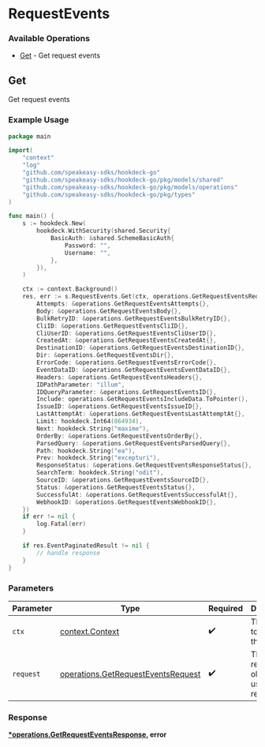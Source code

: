 # RequestEvents

### Available Operations

* [Get](#get) - Get request events

## Get

Get request events

### Example Usage

```go
package main

import(
	"context"
	"log"
	"github.com/speakeasy-sdks/hookdeck-go"
	"github.com/speakeasy-sdks/hookdeck-go/pkg/models/shared"
	"github.com/speakeasy-sdks/hookdeck-go/pkg/models/operations"
	"github.com/speakeasy-sdks/hookdeck-go/pkg/types"
)

func main() {
    s := hookdeck.New(
        hookdeck.WithSecurity(shared.Security{
            BasicAuth: &shared.SchemeBasicAuth{
                Password: "",
                Username: "",
            },
        }),
    )

    ctx := context.Background()
    res, err := s.RequestEvents.Get(ctx, operations.GetRequestEventsRequest{
        Attempts: &operations.GetRequestEventsAttempts{},
        Body: &operations.GetRequestEventsBody{},
        BulkRetryID: &operations.GetRequestEventsBulkRetryID{},
        CliID: &operations.GetRequestEventsCliID{},
        CliUserID: &operations.GetRequestEventsCliUserID{},
        CreatedAt: &operations.GetRequestEventsCreatedAt{},
        DestinationID: &operations.GetRequestEventsDestinationID{},
        Dir: &operations.GetRequestEventsDir{},
        ErrorCode: &operations.GetRequestEventsErrorCode{},
        EventDataID: &operations.GetRequestEventsEventDataID{},
        Headers: &operations.GetRequestEventsHeaders{},
        IDPathParameter: "illum",
        IDQueryParameter: &operations.GetRequestEventsID{},
        Include: operations.GetRequestEventsIncludeData.ToPointer(),
        IssueID: &operations.GetRequestEventsIssueID{},
        LastAttemptAt: &operations.GetRequestEventsLastAttemptAt{},
        Limit: hookdeck.Int64(864934),
        Next: hookdeck.String("maxime"),
        OrderBy: &operations.GetRequestEventsOrderBy{},
        ParsedQuery: &operations.GetRequestEventsParsedQuery{},
        Path: hookdeck.String("ea"),
        Prev: hookdeck.String("excepturi"),
        ResponseStatus: &operations.GetRequestEventsResponseStatus{},
        SearchTerm: hookdeck.String("odit"),
        SourceID: &operations.GetRequestEventsSourceID{},
        Status: &operations.GetRequestEventsStatus{},
        SuccessfulAt: &operations.GetRequestEventsSuccessfulAt{},
        WebhookID: &operations.GetRequestEventsWebhookID{},
    })
    if err != nil {
        log.Fatal(err)
    }

    if res.EventPaginatedResult != nil {
        // handle response
    }
}
```

### Parameters

| Parameter                                                                                | Type                                                                                     | Required                                                                                 | Description                                                                              |
| ---------------------------------------------------------------------------------------- | ---------------------------------------------------------------------------------------- | ---------------------------------------------------------------------------------------- | ---------------------------------------------------------------------------------------- |
| `ctx`                                                                                    | [context.Context](https://pkg.go.dev/context#Context)                                    | :heavy_check_mark:                                                                       | The context to use for the request.                                                      |
| `request`                                                                                | [operations.GetRequestEventsRequest](../../models/operations/getrequesteventsrequest.md) | :heavy_check_mark:                                                                       | The request object to use for the request.                                               |


### Response

**[*operations.GetRequestEventsResponse](../../models/operations/getrequesteventsresponse.md), error**

